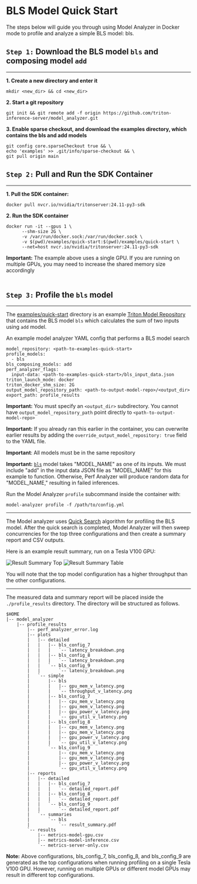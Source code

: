 <!--
Copyright (c) 2020-2023, NVIDIA CORPORATION & AFFILIATES. All rights reserved.

Licensed under the Apache License, Version 2.0 (the "License");
you may not use this file except in compliance with the License.
You may obtain a copy of the License at

    http://www.apache.org/licenses/LICENSE-2.0

Unless required by applicable law or agreed to in writing, software
distributed under the License is distributed on an "AS IS" BASIS,
WITHOUT WARRANTIES OR CONDITIONS OF ANY KIND, either express or implied.
See the License for the specific language governing permissions and
limitations under the License.
-->

# BLS Model Quick Start

The steps below will guide you through using Model Analyzer in Docker mode to profile and analyze a simple BLS model: bls.

## `Step 1:` Download the BLS model `bls` and composing model `add`

---

**1. Create a new directory and enter it**

```
mkdir <new_dir> && cd <new_dir>
```

**2. Start a git repository**

```
git init && git remote add -f origin https://github.com/triton-inference-server/model_analyzer.git
```

**3. Enable sparse checkout, and download the examples directory, which contains the bls and add models**

```
git config core.sparseCheckout true && \
echo 'examples' >> .git/info/sparse-checkout && \
git pull origin main
```

## `Step 2:` Pull and Run the SDK Container

---

**1. Pull the SDK container:**

```
docker pull nvcr.io/nvidia/tritonserver:24.11-py3-sdk
```

**2. Run the SDK container**

```
docker run -it --gpus 1 \
      --shm-size 2G \
      -v /var/run/docker.sock:/var/run/docker.sock \
      -v $(pwd)/examples/quick-start:$(pwd)/examples/quick-start \
      --net=host nvcr.io/nvidia/tritonserver:24.11-py3-sdk
```

**Important:** The example above uses a single GPU. If you are running on multiple GPUs, you may need to increase the shared memory size accordingly<br><br>

## `Step 3:` Profile the `bls` model

---

The [examples/quick-start](../examples/quick-start) directory is an example [Triton Model Repository](https://github.com/triton-inference-server/server/blob/main/docs/user_guide/model_repository.md) that contains the BLS model `bls` which calculates the sum of two inputs using `add` model.

An example model analyzer YAML config that performs a BLS model search

```
model_repository: <path-to-examples-quick-start>
profile_models:
  - bls
bls_composing_models: add
perf_analyzer_flags:
  input-data: <path-to-examples-quick-start>/bls_input_data.json
triton_launch_mode: docker
triton_docker_shm_size: 2G
output_model_repository_path: <path-to-output-model-repo>/<output_dir>
export_path: profile_results
```

**Important:** You must specify an `<output_dir>` subdirectory. You cannot have `output_model_repository_path` point directly to `<path-to-output-model-repo>`

**Important:** If you already ran this earlier in the container, you can overwrite earlier results by adding the `override_output_model_repository: true` field to the YAML file.

**Important**: All models must be in the same repository

**Important:** [`bls`](../examples/quick-start/bls) model takes "MODEL_NAME" as one of its inputs. We must include "add" in the input data JSON file as "MODEL_NAME" for this example to function. Otherwise, Perf Analyzer will produce random data for "MODEL_NAME," resulting in failed inferences.

Run the Model Analyzer `profile` subcommand inside the container with:

```
model-analyzer profile -f /path/to/config.yml
```

---

The Model analyzer uses [Quick Search](config_search.md#quick-search-mode) algorithm for profiling the BLS model. After the quick search is completed, Model Analyzer will then sweep concurrencies for the top three configurations and then create a summary report and CSV outputs.

Here is an example result summary, run on a Tesla V100 GPU:

![Result Summary Top](../examples/bls_result_summary_top.jpg)
![Result Summary Table](../examples/bls_result_summary_table.jpg)

You will note that the top model configuration has a higher throughput than the other configurations.

---

The measured data and summary report will be placed inside the
`./profile_results` directory. The directory will be structured as follows.

```
$HOME
|-- model_analyzer
    |-- profile_results
        |-- perf_analyzer_error.log
        |-- plots
        |   |-- detailed
        |   |   |-- bls_config_7
        |   |   |   `-- latency_breakdown.png
        |   |   |-- bls_config_8
        |   |   |   `-- latency_breakdown.png
        |   |   `-- bls_config_9
        |   |       `-- latency_breakdown.png
        |   `-- simple
        |       |-- bls
        |       |   |-- gpu_mem_v_latency.png
        |       |   `-- throughput_v_latency.png
        |       |-- bls_config_7
        |       |   |-- cpu_mem_v_latency.png
        |       |   |-- gpu_mem_v_latency.png
        |       |   |-- gpu_power_v_latency.png
        |       |   `-- gpu_util_v_latency.png
        |       |-- bls_config_8
        |       |   |-- cpu_mem_v_latency.png
        |       |   |-- gpu_mem_v_latency.png
        |       |   |-- gpu_power_v_latency.png
        |       |   `-- gpu_util_v_latency.png
        |       `-- bls_config_9
        |           |-- cpu_mem_v_latency.png
        |           |-- gpu_mem_v_latency.png
        |           |-- gpu_power_v_latency.png
        |           `-- gpu_util_v_latency.png
        |-- reports
        |   |-- detailed
        |   |   |-- bls_config_7
        |   |   |   `-- detailed_report.pdf
        |   |   |-- bls_config_8
        |   |   |   `-- detailed_report.pdf
        |   |   `-- bls_config_9
        |   |       `-- detailed_report.pdf
        |   `-- summaries
        |       `-- bls
        |           `-- result_summary.pdf
        `-- results
            |-- metrics-model-gpu.csv
            |-- metrics-model-inference.csv
            `-- metrics-server-only.csv
```

**Note:** Above configurations, bls_config_7, bls_config_8, and bls_config_9 are generated as the top configurations when running profiling on a single Tesla V100 GPU. However, running on multiple GPUs or different model GPUs may result in different top configurations.
